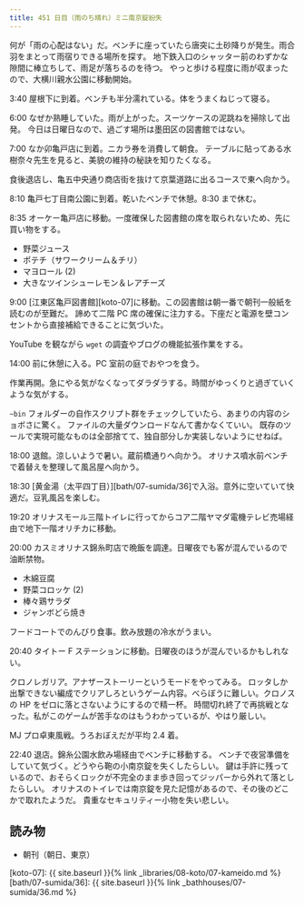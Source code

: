 ```yaml
---
title: 451 日目（雨のち晴れ）ミニ南京錠紛失
---
```


何が「雨の心配はない」だ。ベンチに座っていたら唐突に土砂降りが発生。雨合羽をまとって雨宿りできる場所を探す。
地下鉄入口のシャッター前のわずかな隙間に棒立ちして、雨足が落ちるのを待つ。
やっと歩ける程度に雨が収まったので、大横川親水公園に移動開始。

3:40 屋根下に到着。ベンチも半分濡れている。体をうまくねじって寝る。

6:00 なぜか熟睡していた。雨が上がった。スーツケースの泥跳ねを掃除して出発。
今日は日曜日なので、過ごす場所は墨田区の図書館ではない。

7:00 なか卯亀戸店に到着。ニカラ券を消費して朝食。
テーブルに貼ってある水樹奈々先生を見ると、美貌の維持の秘訣を知りたくなる。

食後退店し、亀五中央通り商店街を抜けて京葉道路に出るコースで東へ向かう。

8:10 亀戸七丁目南公園に到着。乾いたベンチで休憩。8:30 まで休む。

8:35 オーケー亀戸店に移動。一度確保した図書館の席を取られないため、先に買い物をする。

* 野菜ジュース
* ポテチ（サワークリーム＆チリ）
* マヨロール (2)
* 大きなツインシューレモン＆レアチーズ

9:00 [江東区亀戸図書館][koto-07]に移動。この図書館は朝一番で朝刊一般紙を読むのが至難だ。
諦めて二階 PC 席の確保に注力する。下座だと電源を壁コンセントから直接補給できることに気づいた。

YouTube を観ながら `wget` の調査やブログの機能拡張作業をする。

14:00 前に休憩に入る。PC 室前の庭でおやつを食う。

作業再開。急にやる気がなくなってダラダラする。時間がゆっくりと過ぎていくような気がする。

`~bin` フォルダーの自作スクリプト群をチェックしていたら、あまりの内容のショボさに驚く。
ファイルの大量ダウンロードなんて書かなくていい。
既存のツールで実現可能なものは全部捨てて、独自部分しか実装しないようにせねば。

18:00 退館。涼しいようで暑い。蔵前橋通りへ向かう。
オリナス噴水前ベンチで着替えを整理して風呂屋へ向かう。

18:30 [黄金湯（太平四丁目）][bath/07-sumida/36]で入浴。意外に空いていて快適だ。豆乳風呂を楽しむ。

19:20 オリナスモール三階トイレに行ってからコア二階ヤマダ電機テレビ売場経由で地下一階オリチカに移動。

20:00 カスミオリナス錦糸町店で晩飯を調達。日曜夜でも客が混んでいるので油断禁物。

* 木綿豆腐
* 野菜コロッケ (2)
* 棒々鶏サラダ
* ジャンボどら焼き

フードコートでのんびり食事。飲み放題の冷水がうまい。

20:40 タイトー F ステーションに移動。日曜夜のほうが混んでいるかもしれない。

クロノレガリア。アナザーストーリーというモードをやってみる。
ロッタしか出撃できない編成でクリアしろというゲーム内容。べらぼうに難しい。クロノスの HP をゼロに落とさないようにするので精一杯。
時間切れ終了で再挑戦となった。私がこのゲームが苦手なのはもうわかっているが、やはり厳しい。

MJ プロ卓東風戦。うろおぼえだが平均 2.4 着。

22:40 退店。錦糸公園水飲み場経由でベンチに移動する。
ベンチで夜営準備をしていて気づく。どうやら鞄の小南京錠を失くしたらしい。
鍵は手許に残っているので、おそらくロックが不完全のまま歩き回ってジッパーから外れて落としたらしい。
オリナスのトイレでは南京錠を見た記憶があるので、その後のどこかで取れたようだ。
貴重なセキュリティー小物を失い悲しい。

## 読み物

* 朝刊（朝日、東京）

[koto-07]: {{ site.baseurl }}{% link _libraries/08-koto/07-kameido.md %}
[bath/07-sumida/36]: {{ site.baseurl }}{% link _bathhouses/07-sumida/36.md %}
